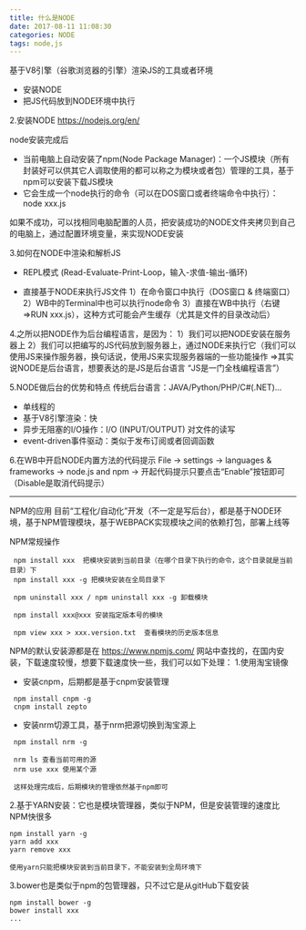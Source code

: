 ```yaml
---
title: 什么是NODE
date: 2017-08-11 11:08:30
categories: NODE
tags: node,js
---
```


 基于V8引擎（谷歌浏览器的引擎）渲染JS的工具或者环境
- 安装NODE
- 把JS代码放到NODE环境中执行

2.安装NODE
 https://nodejs.org/en/

 node安装完成后
- 当前电脑上自动安装了npm(Node Package Manager)：一个JS模块（所有封装好可以供其它人调取使用的都可以称之为模块或者包）管理的工具，基于npm可以安装下载JS模块
- 它会生成一个node执行的命令（可以在DOS窗口或者终端命令中执行）：node xxx.js

 如果不成功，可以找相同电脑配置的人员，把安装成功的NODE文件夹拷贝到自己的电脑上，通过配置环境变量，来实现NODE安装

3.如何在NODE中渲染和解析JS
- REPL模式 (Read-Evaluate-Print-Loop，输入-求值-输出-循环)

- 直接基于NODE来执行JS文件
   1）在命令窗口中执行（DOS窗口 & 终端窗口）
   2）WB中的Terminal中也可以执行node命令
   3）直接在WB中执行（右键=>RUN xxx.js），这种方式可能会产生缓存（尤其是文件的目录改动后）

4.之所以把NODE作为后台编程语言，是因为：
 1）我们可以把NODE安装在服务器上
 2）我们可以把编写的JS代码放到服务器上，通过NODE来执行它（我们可以使用JS来操作服务器，换句话说，使用JS来实现服务器端的一些功能操作 =>其实说NODE是后台语言，想要表达的是JS是后台语言 “JS是一门全栈编程语言”）

5.NODE做后台的优势和特点
 传统后台语言：JAVA/Python/PHP/C#(.NET)...
- 单线程的
- 基于V8引擎渲染：快
- 异步无阻塞的I/O操作：I/O (INPUT/OUTPUT) 对文件的读写
- event-driven事件驱动：类似于发布订阅或者回调函数

6.在WB中开启NODE内置方法的代码提示
  File -> settings -> languages & frameworks -> node.js and npm -> 开起代码提示只要点击“Enable”按钮即可（Disable是取消代码提示）

---

NPM的应用
  目前“工程化/自动化”开发（不一定是写后台），都是基于NODE环境，基于NPM管理模块，基于WEBPACK实现模块之间的依赖打包，部署上线等

  NPM常规操作
```
 npm install xxx  把模块安装到当前目录（在哪个目录下执行的命令，这个目录就是当前目录）下
 npm install xxx -g 把模块安装在全局目录下

 npm uninstall xxx / npm uninstall xxx -g 卸载模块

 npm install xxx@xxx 安装指定版本号的模块

 npm view xxx > xxx.version.txt  查看模块的历史版本信息
```

  NPM的默认安装源都是在 https://www.npmjs.com/ 网站中查找的，在国内安装，下载速度较慢，想要下载速度快一些，我们可以如下处理：
  1.使用淘宝镜像
- 安装cnpm，后期都是基于cnpm安装管理
```
 npm install cnpm -g
 cnpm install zepto
```
- 安装nrm切源工具，基于nrm把源切换到淘宝源上
```
 npm install nrm -g

 nrm ls 查看当前可用的源
 nrm use xxx 使用某个源

 这样处理完成后，后期模块的管理依然基于npm即可
```

  2.基于YARN安装：它也是模块管理器，类似于NPM，但是安装管理的速度比NPM快很多
```
npm install yarn -g
yarn add xxx
yarn remove xxx

使用yarn只能把模块安装到当前目录下，不能安装到全局环境下
```

  3.bower也是类似于npm的包管理器，只不过它是从gitHub下载安装
```
npm install bower -g
bower install xxx
...
```